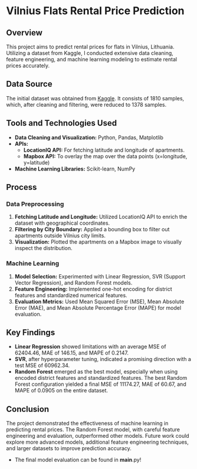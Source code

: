 # Vilnius Flats Rental Price Prediction

## Overview
This project aims to predict rental prices for flats in Vilnius, Lithuania. Utilizing a dataset from Kaggle, I conducted extensive data cleaning, feature engineering, and machine learning modeling to estimate rental prices accurately.

## Data Source
The initial dataset was obtained from [Kaggle](https://www.kaggle.com/datasets/martynasvarnas/vilnius-flats-for-rent). It consists of 1810 samples, which, after cleaning and filtering, were reduced to 1378 samples.

## Tools and Technologies Used
- **Data Cleaning and Visualization:** Python, Pandas, Matplotlib
- **APIs:**
  - **LocationIQ API:** For fetching latitude and longitude of apartments.
  - **Mapbox API:** To overlay the map over the data points (x=longitude, y=latitude)
- **Machine Learning Libraries:** Scikit-learn, NumPy

## Process

### Data Preprocessing
1. **Fetching Latitude and Longitude:** Utilized LocationIQ API to enrich the dataset with geographical coordinates.
2. **Filtering by City Boundary:** Applied a bounding box to filter out apartments outside Vilnius city limits.
3. **Visualization:** Plotted the apartments on a Mapbox image to visually inspect the distribution.

### Machine Learning
1. **Model Selection:** Experimented with Linear Regression, SVR (Support Vector Regression), and Random Forest models.
2. **Feature Engineering:** Implemented one-hot encoding for district features and standardized numerical features.
3. **Evaluation Metrics:** Used Mean Squared Error (MSE), Mean Absolute Error (MAE), and Mean Absolute Percentage Error (MAPE) for model evaluation.

## Key Findings
- **Linear Regression** showed limitations with an average MSE of 62404.46, MAE of 146.15, and MAPE of 0.2147.
- **SVR**, after hyperparameter tuning, indicated a promising direction with a test MSE of 60962.34.
- **Random Forest** emerged as the best model, especially when using encoded district features and standardized features. The best Random Forest configuration yielded a final MSE of 11174.27, MAE of 60.67, and MAPE of 0.0905 on the entire dataset.

## Conclusion
The project demonstrated the effectiveness of machine learning in predicting rental prices. The Random Forest model, with careful feature engineering and evaluation, outperformed other models. Future work could explore more advanced models, additional feature engineering techniques, and larger datasets to improve prediction accuracy.

- The final model evaluation can be found in __main__.py!



